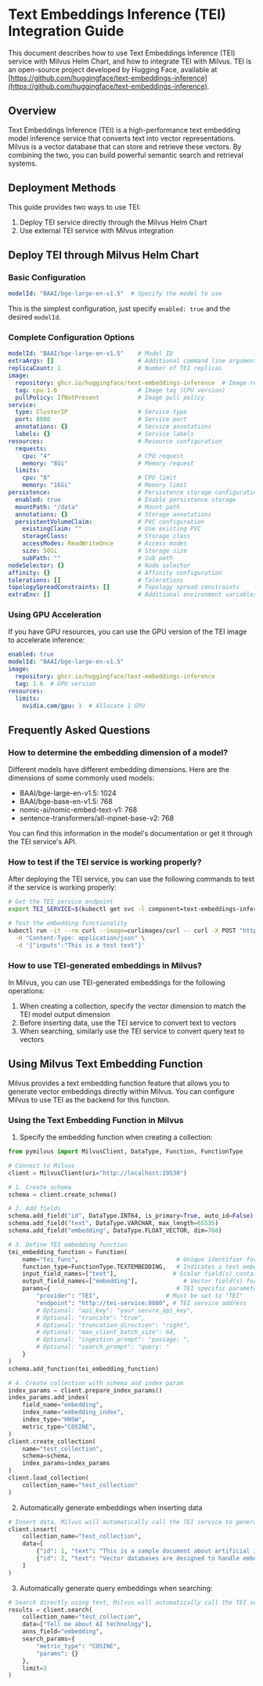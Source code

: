 # Text Embeddings Inference (TEI) Integration Guide

This document describes how to use Text Embeddings Inference (TEI) service with Milvus Helm Chart, and how to integrate TEI with Milvus. TEI is an open-source project developed by Hugging Face, available at [https://github.com/huggingface/text-embeddings-inference](https://github.com/huggingface/text-embeddings-inference).

## Overview

Text Embeddings Inference (TEI) is a high-performance text embedding model inference service that converts text into vector representations. Milvus is a vector database that can store and retrieve these vectors. By combining the two, you can build powerful semantic search and retrieval systems.

## Deployment Methods

This guide provides two ways to use TEI:
1. Deploy TEI service directly through the Milvus Helm Chart
2. Use external TEI service with Milvus integration

## Deploy TEI through Milvus Helm Chart

### Basic Configuration

```yaml
modelId: "BAAI/bge-large-en-v1.5"  # Specify the model to use
```

This is the simplest configuration, just specify `enabled: true` and the desired `modelId`.

### Complete Configuration Options

```yaml
modelId: "BAAI/bge-large-en-v1.5"    # Model ID
extraArgs: []                        # Additional command line arguments for TEI, such as "--max-batch-tokens=16384", "--max-client-batch-size=32", "--max-concurrent-requests=128", etc.
replicaCount: 1                      # Number of TEI replicas
image:
  repository: ghcr.io/huggingface/text-embeddings-inference  # Image repository
  tag: cpu-1.6                       # Image tag (CPU version)
  pullPolicy: IfNotPresent           # Image pull policy
service:
  type: ClusterIP                    # Service type
  port: 8080                         # Service port
  annotations: {}                    # Service annotations
  labels: {}                         # Service labels
resources:                           # Resource configuration
  requests:
    cpu: "4"                         # CPU request
    memory: "8Gi"                    # Memory request
  limits:
    cpu: "8"                         # CPU limit
    memory: "16Gi"                   # Memory limit
persistence:                         # Persistence storage configuration
  enabled: true                      # Enable persistence storage
  mountPath: "/data"                 # Mount path
  annotations: {}                    # Storage annotations
  persistentVolumeClaim:             # PVC configuration
    existingClaim: ""                # Use existing PVC
    storageClass:                    # Storage class
    accessModes: ReadWriteOnce       # Access modes
    size: 50Gi                       # Storage size
    subPath: ""                      # Sub path
nodeSelector: {}                     # Node selector
affinity: {}                         # Affinity configuration
tolerations: []                      # Tolerations
topologySpreadConstraints: []        # Topology spread constraints
extraEnv: []                         # Additional environment variables
```

### Using GPU Acceleration

If you have GPU resources, you can use the GPU version of the TEI image to accelerate inference:

```yaml
enabled: true
modelId: "BAAI/bge-large-en-v1.5"
image:
  repository: ghcr.io/huggingface/text-embeddings-inference
  tag: 1.6  # GPU version
resources:
  limits:
    nvidia.com/gpu: 1  # Allocate 1 GPU
```


## Frequently Asked Questions

### How to determine the embedding dimension of a model?

Different models have different embedding dimensions. Here are the dimensions of some commonly used models:
- BAAI/bge-large-en-v1.5: 1024
- BAAI/bge-base-en-v1.5: 768
- nomic-ai/nomic-embed-text-v1: 768
- sentence-transformers/all-mpnet-base-v2: 768

You can find this information in the model's documentation or get it through the TEI service's API.

### How to test if the TEI service is working properly?

After deploying the TEI service, you can use the following commands to test if the service is working properly:

```bash
# Get the TEI service endpoint
export TEI_SERVICE=$(kubectl get svc -l component=text-embeddings-inference -o jsonpath='{.items[0].metadata.name}')

# Test the embedding functionality
kubectl run -it --rm curl --image=curlimages/curl -- curl -X POST "http://${TEI_SERVICE}:8080/embed" \
  -H "Content-Type: application/json" \
  -d '{"inputs":"This is a test text"}'
```

### How to use TEI-generated embeddings in Milvus?

In Milvus, you can use TEI-generated embeddings for the following operations:

1. When creating a collection, specify the vector dimension to match the TEI model output dimension
2. Before inserting data, use the TEI service to convert text to vectors
3. When searching, similarly use the TEI service to convert query text to vectors

## Using Milvus Text Embedding Function

Milvus provides a text embedding function feature that allows you to generate vector embeddings directly within Milvus. You can configure Milvus to use TEI as the backend for this function.

### Using the Text Embedding Function in Milvus

1. Specify the embedding function when creating a collection:

```python
from pymilvus import MilvusClient, DataType, Function, FunctionType

# Connect to Milvus
client = MilvusClient(uri="http://localhost:19530")

# 1. Create schema
schema = client.create_schema()

# 2. Add fields
schema.add_field("id", DataType.INT64, is_primary=True, auto_id=False)  # Primary key
schema.add_field("text", DataType.VARCHAR, max_length=65535)             # Text field
schema.add_field("embedding", DataType.FLOAT_VECTOR, dim=768)              # Vector field, dimension must match TEI model output

# 3. Define TEI embedding function
tei_embedding_function = Function(
    name="tei_func",                            # Unique identifier for this embedding function
    function_type=FunctionType.TEXTEMBEDDING,   # Indicates a text embedding function
    input_field_names=["text"],                # Scalar field(s) containing text data to embed
    output_field_names=["embedding"],             # Vector field(s) for storing embeddings
    params={                                    # TEI specific parameters
        "provider": "TEI",                   # Must be set to "TEI"
        "endpoint": "http://tei-service:8080", # TEI service address
        # Optional: "api_key": "your_secure_api_key",
        # Optional: "truncate": "true",
        # Optional: "truncation_direction": "right",
        # Optional: "max_client_batch_size": 64,
        # Optional: "ingestion_prompt": "passage: ",
        # Optional: "search_prompt": "query: "
    }
)
schema.add_function(tei_embedding_function)

# 4. Create collection with schema and index param
index_params = client.prepare_index_params()
index_params.add_index(
    field_name="embedding",
    index_name="embedding_index",
    index_type="HNSW",
    metric_type="COSINE",
)
client.create_collection(
    name="test_collection",
    schema=schema,
    index_params=index_params
)
client.load_collection(
    collection_name="test_collection"
)

```

2. Automatically generate embeddings when inserting data 

```python
# Insert data, Milvus will automatically call the TEI service to generate embedding vectors
client.insert(
    collection_name="test_collection",
    data=[
        {"id": 1, "text": "This is a sample document about artificial intelligence."},
        {"id": 2, "text": "Vector databases are designed to handle embeddings efficiently."}
    ]
)
```

3. Automatically generate query embeddings when searching:

```python
# Search directly using text, Milvus will automatically call the TEI service to generate query vectors
results = client.search(
    collection_name="test_collection",
    data=["Tell me about AI technology"],
    anns_field="embedding",
    search_params={
        "metric_type": "COSINE",
        "params": {}
    },
    limit=3
)
```
